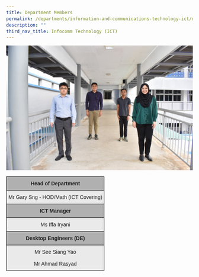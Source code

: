 ```yaml
---
title: Department Members
permalink: /departments/information-and-communications-technology-ict/department-members
description: ""
third_nav_title: Infocomm Technology (ICT)
---
```


![](/images/ICT.jpg)

<style type="text/css">
.tg  {border-collapse:collapse;border-spacing:0;}
.tg td{border-color:black;border-style:solid;border-width:1px;font-family:Arial, sans-serif;font-size:14px;
  overflow:hidden;padding:10px 5px;word-break:normal;}
.tg th{border-color:black;border-style:solid;border-width:1px;font-family:Arial, sans-serif;font-size:14px;
  font-weight:normal;overflow:hidden;padding:10px 5px;word-break:normal;}
.tg .tg-ii8k{background-color:#EAEAEA;color:#222;text-align:center;vertical-align:top}
.tg .tg-pll1{background-color:#B0B0B0;color:#222;font-weight:bold;text-align:center;vertical-align:top}
</style>
<table class="tg">
<thead>
  <tr>
    <th class="tg-pll1">Head of Department</th>
  </tr>
</thead>
<tbody>
  <tr>
    <td class="tg-ii8k"> Mr Gary Sng - HOD/Math (ICT Covering)</td>
  </tr>
  <tr>
    <td class="tg-pll1">ICT Manager</td>
  </tr>
  <tr>
    <td class="tg-ii8k">Ms Iffa Iryani<br></td>
  </tr>
  <tr>
    <td class="tg-pll1">Desktop Engineers (DE)</td>
  </tr>
  <tr>
    <td class="tg-ii8k"><span style="font-weight:400;font-style:normal">Mr See Siang Yao</span><br><br><span style="font-weight:400;font-style:normal">Mr Ahmad Rasyad</span><br></td>
  </tr>
</tbody>
</table>